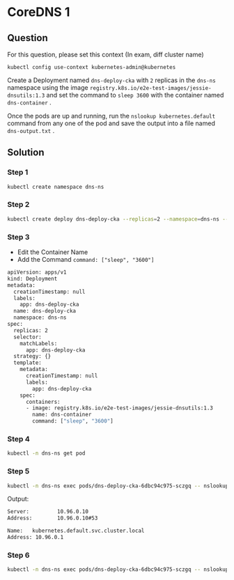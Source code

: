 # CoreDNS 1

## Question
For this question, please set this context (In exam, diff cluster name)

```kubectl config use-context kubernetes-admin@kubernetes```

Create a Deployment named ```dns-deploy-cka``` with ```2``` replicas in the ```dns-ns``` namespace using the image ```registry.k8s.io/e2e-test-images/jessie-dnsutils:1.3``` and set the command to ```sleep 3600``` with the container named ```dns-container``` .

Once the pods are up and running, run the ```nslookup kubernetes.default``` command from any one of the pod and save the output into a file named ```dns-output.txt``` .


## Solution
### Step 1
```bash
kubectl create namespace dns-ns
```

### Step 2
```bash
kubectl create deploy dns-deploy-cka --replicas=2 --namespace=dns-ns --image=registry.k8s.io/e2e-test-images/jessie-dnsutils:1.3 --dry-run=client -o yaml > deploy.yaml
```

### Step 3

-   Edit the Container Name
-   Add the Command ```command: ["sleep", "3600"] ```

```bash
apiVersion: apps/v1
kind: Deployment
metadata:
  creationTimestamp: null
  labels:
    app: dns-deploy-cka
  name: dns-deploy-cka
  namespace: dns-ns
spec:
  replicas: 2
  selector:
    matchLabels:
      app: dns-deploy-cka
  strategy: {}
  template:
    metadata:
      creationTimestamp: null
      labels:
        app: dns-deploy-cka
    spec:
      containers:
      - image: registry.k8s.io/e2e-test-images/jessie-dnsutils:1.3
        name: dns-container
        command: ["sleep", "3600"]
```

### Step 4
```bash
kubectl -n dns-ns get pod
```

### Step 5
```bash
kubectl -n dns-ns exec pods/dns-deploy-cka-6dbc94c975-sczgq -- nslookup kubernetes.default
```

Output:
```bash
Server:         10.96.0.10
Address:        10.96.0.10#53

Name:   kubernetes.default.svc.cluster.local
Address: 10.96.0.1
```

### Step 6
```bash
kubectl -n dns-ns exec pods/dns-deploy-cka-6dbc94c975-sczgq -- nslookup kubernetes.default > dns-output.txt
```